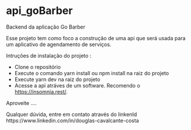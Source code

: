 # api_goBarber
Backend da aplicação Go Barber

<p> Esse projeto tem como foco a construção de uma api que será usada para um aplicativo de agendamento de serviços. </p>

Intruções de instalação do projeto :

- Clone o repositório
- Execute o comando yarn install ou npm install na raiz do projeto
- Execute yarn dev na raiz do projeto
- Acesse a api atráves de um software. Recomendo o https://insomnia.rest/.

Aproveite .... 
<p>Qualquer dúvida, entre em contato através do linkenId https://www.linkedin.com/in/douglas-cavalcante-costa </p>
